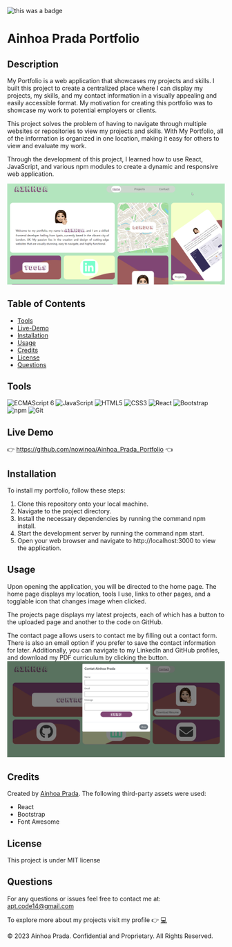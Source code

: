 ![this was a badge](https://img.shields.io/badge/License-MIT-blue.svg)
# Ainhoa Prada Portfolio

## Description
My Portfolio is a web application that showcases my projects and skills. I built this project to create a centralized place where I can display my projects, my skills, and my contact information in a visually appealing and easily accessible format. My motivation for creating this portfolio was to showcase my work to potential employers or clients.

This project solves the problem of having to navigate through multiple websites or repositories to view my projects and skills. With My Portfolio, all of the information is organized in one location, making it easy for others to view and evaluate my work.

Through the development of this project, I learned how to use React, JavaScript, and various npm modules to create a dynamic and responsive web application.

<img src="./public/img-app.png" alt="image of this application">

## Table of Contents
* [Tools](#tools)
* [Live-Demo](#live-demo)
* [Installation](#installation)
* [Usage](#usage)
* [Credits](#credits)
* [License](#license)
* [Questions](#questions)

## Tools
<img src="https://github.com/get-icon/geticon/raw/master/icons/es6.svg" alt="ECMAScript 6" width="30px" height="30px">  <img src="https://github.com/get-icon/geticon/raw/master/icons/javascript.svg" alt="JavaScript" width="30px" height="30px">  <img src="https://github.com/get-icon/geticon/raw/master/icons/html-5.svg" alt="HTML5" width="30px" height="30px">  <img src="https://github.com/get-icon/geticon/raw/master/icons/css-3.svg" alt="CSS3" width="30px" height="30px">  <img src="https://github.com/get-icon/geticon/raw/master/icons/react.svg" alt="React" width="30px" height="30px">  <img src="https://github.com/get-icon/geticon/raw/master/icons/bootstrap.svg" alt="Bootstrap" width="30px" height="30px">  <img src="https://github.com/get-icon/geticon/raw/master/icons/npm.svg" alt="npm" width="30px" height="30px">  <img src="https://github.com/get-icon/geticon/raw/master/icons/git-icon.svg" alt="Git" width="30px" height="30px">

## Live Demo
:point_right:  https://github.com/nowinoa/Ainhoa_Prada_Portfolio  :point_left:

## Installation
To install my portfolio, follow these steps:

1. Clone this repository onto your local machine.
2. Navigate to the project directory.
3. Install the necessary dependencies by running the command npm install.
4. Start the development server by running the command npm start.
5. Open your web browser and navigate to http://localhost:3000 to view the application.

## Usage
Upon opening the application, you will be directed to the home page. The home page displays my location, tools I use, links to other pages, and a togglable icon that changes image when clicked.

The projects page displays my latest projects, each of which has a button to the uploaded page and another to the code on GitHub.

The contact page allows users to contact me by filling out a contact form. There is also an email option if you prefer to save the contact information for later. Additionally, you can navigate to my LinkedIn and GitHub profiles, and download my PDF curriculum by clicking the button.
<img src="./public/contact-form.png" alt="image of this application">


## Credits
Created by <a href="https://github.com/nowinoa">Ainhoa Prada</a>.
The following third-party assets were used:

* React
* Bootstrap
* Font Awesome

## License
This project is under MIT license
        

## Questions
For any questions or issues feel free to contact me at: apt.code14@gmail.com

To explore more about my projects visit my profile :point_right: <a href="https://github.com/nowinoa">:computer:</a>

© 2023 Ainhoa Prada. Confidential and Proprietary. All Rights Reserved.
